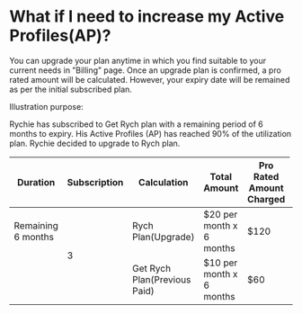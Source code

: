 # What if I need to increase my Active Profiles(AP)?

You can upgrade your plan anytime in which you find suitable to your current needs in ”Billing” page. Once an upgrade plan is confirmed, a pro rated amount will be calculated. However, your expiry date will be remained as per the initial subscribed plan.

Illustration purpose:

Rychie has subscribed to Get Rych plan with a remaining period of 6 months to expiry. His Active Profiles (AP) has reached 90% of the utilization plan. Rychie decided to upgrade to Rych plan.

| Duration           | Subscription                 | Calculation              | Total Amount | Pro Rated Amount Charged |
| ------------------ | ---------------------------- | ------------------------ | ------------ | ------------------------ |
| Remaining 6 months<td rowspan="2">3</td> | Rych Plan(Upgrade)           | $20 per month x 6 months | $120         | $60(Difference to pay)   |
|              | Get Rych Plan(Previous Paid) | $10 per month x 6 months | $60          |                            |
